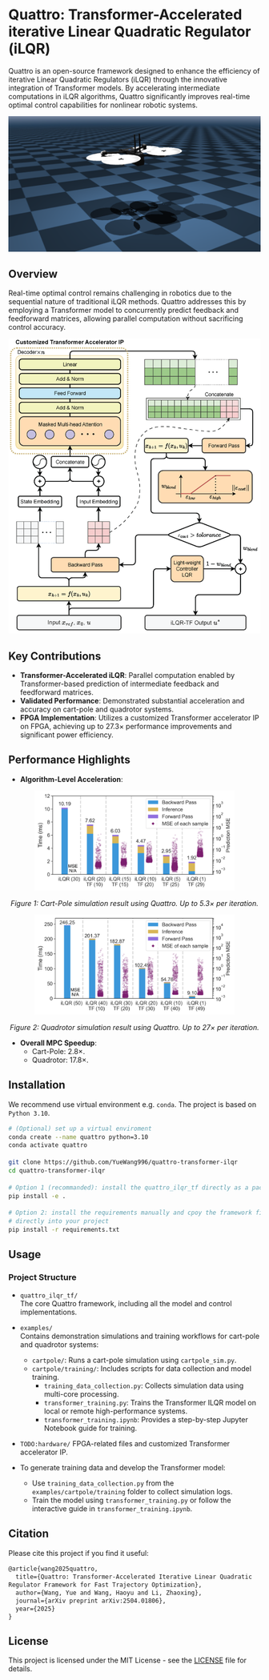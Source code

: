 # Quattro: Transformer-Accelerated iterative Linear Quadratic Regulator (iLQR)

Quattro is an open-source framework designed to enhance the efficiency of iterative Linear Quadratic Regulators (iLQR) through the innovative integration of Transformer models. By accelerating intermediate computations in iLQR algorithms, Quattro significantly improves real-time optimal control capabilities for nonlinear robotic systems.

<div align="center">
  <img src="figures/mujoco_quadrotor.png" alt="Cart-pole and Quadrotor Visualization" style="max-width:100%; height:auto;">
</div>

## Overview

Real-time optimal control remains challenging in robotics due to the sequential nature of traditional iLQR methods. Quattro addresses this by employing a Transformer model to concurrently predict feedback and feedforward matrices, allowing parallel computation without sacrificing control accuracy.

<div align="center">
  <img src="figures/arch-ilqr-tf.png" alt="Architecture Overview" style="max-width:100%; height:auto;">
</div>


## Key Contributions
- **Transformer-Accelerated iLQR**: Parallel computation enabled by Transformer-based prediction of intermediate feedback and feedforward matrices.
- **Validated Performance**: Demonstrated substantial acceleration and accuracy on cart-pole and quadrotor systems.
- **FPGA Implementation**: Utilizes a customized Transformer accelerator IP on FPGA, achieving up to 27.3× performance improvements and significant power efficiency.

## Performance Highlights
- **Algorithm-Level Acceleration**:
<div align="center"> <img src="figures/cartpole_result.png" alt="Cart-Pole Simulation Result" width="400"/> <p><em>Figure 1: Cart-Pole simulation result using Quattro. Up to 5.3× per iteration.</em></p> </div> <div align="center"> <img src="figures/quadrotor_result.png" alt="Quadrotor Simulation Result" width="400"/> <p><em>Figure 2: Quadrotor simulation result using Quattro. Up to 27× per iteration.</em></p> </div>

- **Overall MPC Speedup**:
  - Cart-Pole: 2.8×.
  - Quadrotor: 17.8×.

## Installation
We recommend use virtual environment e.g. `conda`. The project is based on `Python 3.10`.

```bash
# (Optional) set up a virtual enviroment 
conda create --name quattro python=3.10
conda activate quattro

git clone https://github.com/YueWang996/quattro-transformer-ilqr
cd quattro-transformer-ilqr

# Option 1 (recommanded): install the quattro_ilqr_tf directly as a package
pip install -e .

# Option 2: install the requirements manually and cpoy the framework files 
# directly into your project
pip install -r requirements.txt
```


## Usage

### Project Structure

- `quattro_ilqr_tf/`  
  The core Quattro framework, including all the model and control implementations.

- `examples/`  
  Contains demonstration simulations and training workflows for cart-pole and quadrotor systems:
  - `cartpole/`: Runs a cart-pole simulation using `cartpole_sim.py`.
  - `cartpole/training/`: Includes scripts for data collection and model training.
    - `training_data_collection.py`: Collects simulation data using multi-core processing.
    - `transformer_training.py`: Trains the Transformer ILQR model on local or remote high-performance systems.
    - `transformer_training.ipynb`: Provides a step-by-step Jupyter Notebook guide for training.
  
- `TODO:hardware/`
  FPGA-related files and customized Transformer accelerator IP.

- To generate training data and develop the Transformer model:
   - Use `training_data_collection.py` from the `examples/cartpole/training` folder to collect simulation logs.
   - Train the model using `transformer_training.py` or follow the interactive guide in `transformer_training.ipynb`.


## Citation
Please cite this project if you find it useful:
```
@article{wang2025quattro,
  title={Quattro: Transformer-Accelerated Iterative Linear Quadratic Regulator Framework for Fast Trajectory Optimization},
  author={Wang, Yue and Wang, Haoyu and Li, Zhaoxing},
  journal={arXiv preprint arXiv:2504.01806},
  year={2025}
}
```

## License
This project is licensed under the MIT License - see the [LICENSE](LICENSE) file for details.


